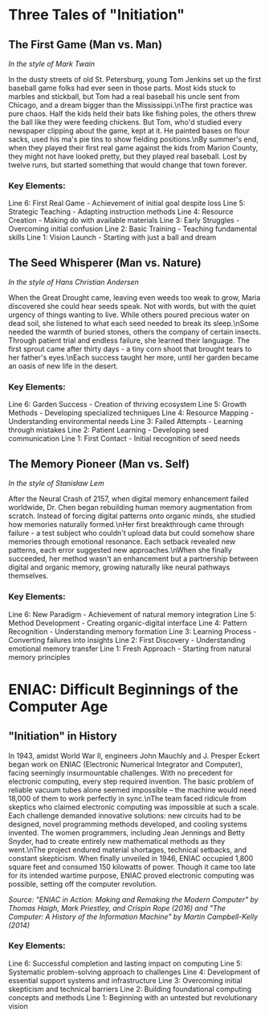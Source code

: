 # Three Tales of "Initiation"

## The First Game (Man vs. Man)
*In the style of Mark Twain*

In the dusty streets of old St. Petersburg, young Tom Jenkins set up the first baseball game folks had ever seen in those parts. Most kids stuck to marbles and stickball, but Tom had a real baseball his uncle sent from Chicago, and a dream bigger than the Mississippi.\nThe first practice was pure chaos. Half the kids held their bats like fishing poles, the others threw the ball like they were feeding chickens. But Tom, who\'d studied every newspaper clipping about the game, kept at it. He painted bases on flour sacks, used his ma\'s pie tins to show fielding positions.\nBy summer\'s end, when they played their first real game against the kids from Marion County, they might not have looked pretty, but they played real baseball. Lost by twelve runs, but started something that would change that town forever.

### Key Elements:
Line 6: First Real Game - Achievement of initial goal despite loss
Line 5: Strategic Teaching - Adapting instruction methods
Line 4: Resource Creation - Making do with available materials
Line 3: Early Struggles - Overcoming initial confusion
Line 2: Basic Training - Teaching fundamental skills
Line 1: Vision Launch - Starting with just a ball and dream

## The Seed Whisperer (Man vs. Nature)
*In the style of Hans Christian Andersen*

When the Great Drought came, leaving even weeds too weak to grow, Maria discovered she could hear seeds speak. Not with words, but with the quiet urgency of things wanting to live. While others poured precious water on dead soil, she listened to what each seed needed to break its sleep.\nSome needed the warmth of buried stones, others the company of certain insects. Through patient trial and endless failure, she learned their language. The first sprout came after thirty days - a tiny corn shoot that brought tears to her father\'s eyes.\nEach success taught her more, until her garden became an oasis of new life in the desert.

### Key Elements:
Line 6: Garden Success - Creation of thriving ecosystem
Line 5: Growth Methods - Developing specialized techniques
Line 4: Resource Mapping - Understanding environmental needs
Line 3: Failed Attempts - Learning through mistakes
Line 2: Patient Learning - Developing seed communication
Line 1: First Contact - Initial recognition of seed needs

## The Memory Pioneer (Man vs. Self)
*In the style of Stanisław Lem*

After the Neural Crash of 2157, when digital memory enhancement failed worldwide, Dr. Chen began rebuilding human memory augmentation from scratch. Instead of forcing digital patterns onto organic minds, she studied how memories naturally formed.\nHer first breakthrough came through failure - a test subject who couldn\'t upload data but could somehow share memories through emotional resonance. Each setback revealed new patterns, each error suggested new approaches.\nWhen she finally succeeded, her method wasn\'t an enhancement but a partnership between digital and organic memory, growing naturally like neural pathways themselves.

### Key Elements:
Line 6: New Paradigm - Achievement of natural memory integration
Line 5: Method Development - Creating organic-digital interface
Line 4: Pattern Recognition - Understanding memory formation
Line 3: Learning Process - Converting failures into insights
Line 2: First Discovery - Understanding emotional memory transfer
Line 1: Fresh Approach - Starting from natural memory principles
# ENIAC: Difficult Beginnings of the Computer Age

## "Initiation" in History

In 1943, amidst World War II, engineers John Mauchly and J. Presper Eckert began work on ENIAC (Electronic Numerical Integrator and Computer), facing seemingly insurmountable challenges. With no precedent for electronic computing, every step required invention. The basic problem of reliable vacuum tubes alone seemed impossible – the machine would need 18,000 of them to work perfectly in sync.\nThe team faced ridicule from skeptics who claimed electronic computing was impossible at such a scale. Each challenge demanded innovative solutions: new circuits had to be designed, novel programming methods developed, and cooling systems invented. The women programmers, including Jean Jennings and Betty Snyder, had to create entirely new mathematical methods as they went.\nThe project endured material shortages, technical setbacks, and constant skepticism. When finally unveiled in 1946, ENIAC occupied 1,800 square feet and consumed 150 kilowatts of power. Though it came too late for its intended wartime purpose, ENIAC proved electronic computing was possible, setting off the computer revolution.

*Source: "ENIAC in Action: Making and Remaking the Modern Computer" by Thomas Haigh, Mark Priestley, and Crispin Rope (2016) and "The Computer: A History of the Information Machine" by Martin Campbell-Kelly (2014)*

### Key Elements:
Line 6: Successful completion and lasting impact on computing
Line 5: Systematic problem-solving approach to challenges
Line 4: Development of essential support systems and infrastructure
Line 3: Overcoming initial skepticism and technical barriers
Line 2: Building foundational computing concepts and methods
Line 1: Beginning with an untested but revolutionary vision